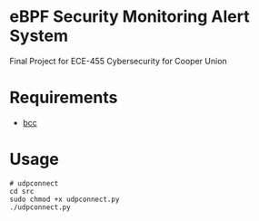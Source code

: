 # eBPF Security Monitoring Alert System
Final Project for ECE-455 Cybersecurity for Cooper Union

# Requirements
* [bcc](https://github.com/iovisor/bcc)

# Usage
```
# udpconnect
cd src
sudo chmod +x udpconnect.py
./udpconnect.py
```